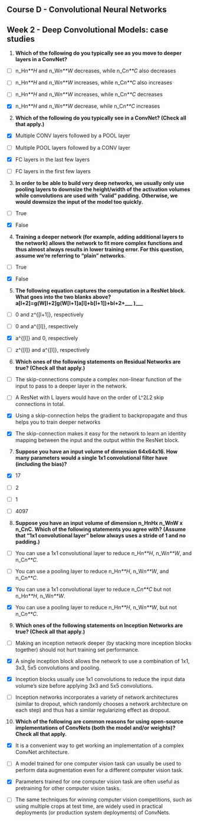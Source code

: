 ## Course D - Convolutional Neural Networks

## Week 2 - Deep Convolutional Models: case studies

1. **Which of the following do you typically see as you move to deeper layers in a ConvNet?**

- [ ] n_H*n**H* and n_W*n**W* decreases, while n_C*n**C* also decreases

- [ ] n_H*n**H* and n_W*n**W* increases, while n_C*n**C* also increases

- [ ] n_H*n**H* and n_W*n**W* increases, while n_C*n**C* decreases

- [x] n_H*n**H* and n_W*n**W* decrease, while n_C*n**C* increases


2. **Which of the following do you typically see in a ConvNet? (Check all that apply.)**

- [x] Multiple CONV layers followed by a POOL layer

- [ ] Multiple POOL layers followed by a CONV layer

- [x] FC layers in the last few layers

- [ ] FC layers in the first few layers


3. **In order to be able to build very deep networks, we usually only use pooling layers to downsize the height/width of the activation volumes while convolutions are used with “valid” padding. Otherwise, we would downsize the input of the model too quickly.**

- [ ] True

- [x] False


4. **Training a deeper network (for example, adding additional layers to the network) allows the network to fit more complex functions and thus almost always results in lower training error. For this question, assume we’re referring to “plain” networks.**

- [ ] True

- [x] False


5. **The following equation captures the computation in a ResNet block. What goes into the two blanks above?**
   **a[l+2]=g(W[l+2]g(W[l+1]a[l]+b[l+1])+bl+2+___ )___**

- [ ] 0 and z^{[l+1]}, respectively

- [ ] 0 and a^{[l]}, respectively

- [x] a^{[l]} and 0, respectively

- [ ] z^{[l]} and a^{[l]}, respectively


6. **Which ones of the following statements on Residual Networks are true? (Check all that apply.)**

- [ ] The skip-connections compute a complex non-linear function of the input to pass to a deeper layer in the network.

- [ ] A ResNet with L layers would have on the order of L^2*L*2 skip connections in total.

- [x] Using a skip-connection helps the gradient to backpropagate and thus helps you to train deeper networks

- [x] The skip-connection makes it easy for the network to learn an identity mapping between the input and the output within the ResNet block.


7. **Suppose you have an input volume of dimension 64x64x16. How many parameters would a single 1x1 convolutional filter have (including the bias)?**

- [x] 17

- [ ] 2

- [ ] 1

- [ ] 4097


8. **Suppose you have an input volume of dimension n_HnHx n_WnW x n_CnC. Which of the following statements you agree with? (Assume that “1x1 convolutional layer” below always uses a stride of 1 and no padding.)**

- [ ] You can use a 1x1 convolutional layer to reduce n_H*n**H*, n_W*n**W*, and n_C*n**C*.

- [ ] You can use a pooling layer to reduce n_H*n**H*, n_W*n**W*, and n_C*n**C*.

- [x] You can use a 1x1 convolutional layer to reduce n_C*n**C* but not n_H*n**H*, n_W*n**W*.

- [x] You can use a pooling layer to reduce n_H*n**H*, n_W*n**W*, but not n_C*n**C*.


9. **Which ones of the following statements on Inception Networks are true? (Check all that apply.)**

- [ ] Making an inception network deeper (by stacking more inception blocks together) should not hurt training set performance.

- [x] A single inception block allows the network to use a combination of 1x1, 3x3, 5x5 convolutions and pooling.

- [x] Inception blocks usually use 1x1 convolutions to reduce the input data volume’s size before applying 3x3 and 5x5 convolutions.

- [ ] Inception networks incorporates a variety of network architectures (similar to dropout, which randomly chooses a network architecture on each step) and thus has a similar regularizing effect as dropout.


10. **Which of the following are common reasons for using open-source implementations of ConvNets (both the model and/or weights)? Check all that apply.**

- [x] It is a convenient way to get working an implementation of a complex ConvNet architecture.

- [ ] A model trained for one computer vision task can usually be used to perform data augmentation even for a different computer vision task.

- [x] Parameters trained for one computer vision task are often useful as pretraining for other computer vision tasks.

- [ ] The same techniques for winning computer vision competitions, such as using multiple crops at test time, are widely used in practical deployments (or production system deployments) of ConvNets.
